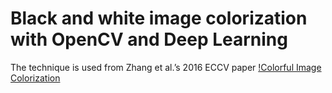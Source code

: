 # Black and white image colorization with OpenCV and Deep Learning

The technique is used from Zhang et al.’s 2016 ECCV paper [!Colorful Image Colorization](http://richzhang.github.io/colorization/)



